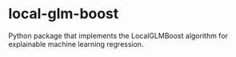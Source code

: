 # local-glm-boost
Python package that implements the LocalGLMBoost algorithm for explainable machine learning regression.
